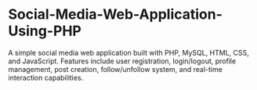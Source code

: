 # Social-Media-Web-Application-Using-PHP
A simple social media web application built with PHP, MySQL, HTML, CSS, and JavaScript. Features include user registration, login/logout, profile management, post creation, follow/unfollow system, and real-time interaction capabilities.
